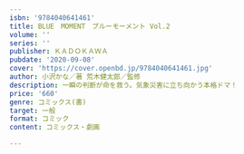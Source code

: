 ```yaml
---
isbn: '9784040641461'
title: BLUE　MOMENT　ブルーモーメント Vol.2
volume: ''
series: ''
publisher: ＫＡＤＯＫＡＷＡ
pubdate: '2020-09-08'
cover: 'https://cover.openbd.jp/9784040641461.jpg'
author: 小沢かな／著 荒木健太郎／監修
description: 一瞬の判断が命を救う。気象災害に立ち向かう本格ドマ！
price: '660'
genre: コミックス(書)
target: 一般
format: コミック
content: コミックス・劇画

---
```

